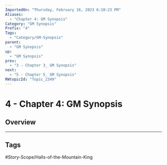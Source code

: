 ```yaml
---
ImportedOn: "Thursday, February 16, 2023 6:10:23 PM"
Aliases:
  - "Chapter 4: GM Synopsis"
Category: "GM Synopsis"
Prefix: "4"
Tags:
  - "Category/GM-Synopsis"
parent:
  - "GM Synopsis"
up:
  - "GM Synopsis"
prev:
  - "3 - Chapter 3_ GM Synopsis"
next:
  - "5 - Chapter 5_ GM Synopsis"
RWtopicId: "Topic_2349"
---
```

# 4 - Chapter 4: GM Synopsis
## Overview

---
## Tags
#Story-Scope/Halls-of-the-Mountain-King

